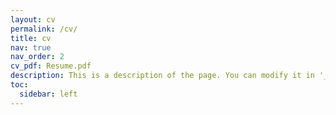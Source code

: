 ```yaml
---
layout: cv
permalink: /cv/
title: cv
nav: true
nav_order: 2
cv_pdf: Resume.pdf
description: This is a description of the page. You can modify it in '_pages/cv.md'. You can also change or remove the top pdf download button.
toc:
  sidebar: left
---
```

